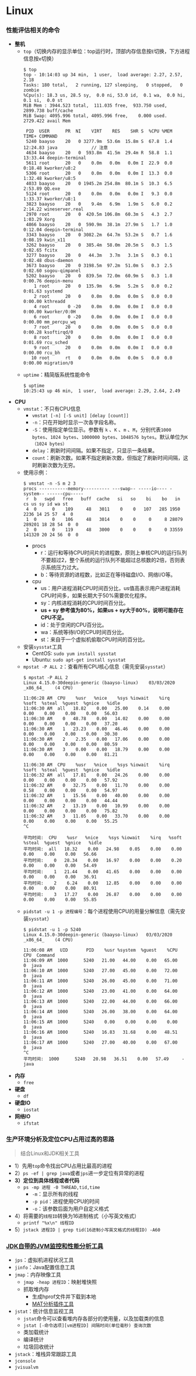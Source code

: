 # Linux

### 性能评估相关的命令
* **整机**
  * `top`（切换内存的显示单位：top运行时，顶部内存信息按`E`切换，下方进程信息按`e`切换）
    ```
    $ top
    top - 10:14:03 up 34 min,  1 user,  load average: 2.27, 2.57, 2.18
    Tasks: 180 total,   2 running, 127 sleeping,   0 stopped,   0 zombie
    %Cpu(s): 18.3 us, 28.5 sy,  0.0 ni, 53.0 id,  0.1 wa,  0.0 hi,  0.1 si,  0.0 st
    MiB Mem : 3944.523 total,  111.035 free,  933.750 used, 2899.738 buff/cache
    MiB Swap: 4095.996 total, 4095.996 free,    0.000 used. 2729.422 avail Mem 

     PID  USER      PR  NI    VIRT    RES    SHR S  %CPU %MEM     TIME+ COMMAND
     5240 baayso    20   0 3277.9m  53.6m  15.8m S  67.8  1.4  12:24.83 java             // 注意
     4634 baayso    20   0  593.8m  41.5m  29.4m R  58.8  1.1  13:33.44 deepin-terminal
     5611 root      20   0    0.0m   0.0m   0.0m I  22.9  0.0   0:18.48 kworker/u8:2
     5306 root      20   0    0.0m   0.0m   0.0m I  13.3  0.0   1:32.48 kworker/u8:5
     4033 baayso    20   0 1945.2m 254.8m  80.1m S  10.3  6.5   2:53.89 QQ.exe
     5124 root      20   0    0.0m   0.0m   0.0m I   9.3  0.0   1:33.37 kworker/u8:1
     3823 baayso    20   0    9.4m   6.9m   1.9m S   6.0  0.2   2:14.22 wineserver.real
     2970 root      20   0  420.5m 106.8m  60.3m S   4.3  2.7   1:03.29 Xorg
     4866 baayso    20   0  590.9m  38.1m  27.9m S   1.7  1.0   0:12.04 deepin-terminal
     3343 baayso    20   0 3082.2m  64.7m  53.2m S   0.7  1.6   0:08.19 kwin_x11
     3262 baayso    20   0  385.4m  58.0m  20.5m S   0.3  1.5   0:02.65 fcitx
     3277 baayso    20   0   44.3m   3.7m   3.1m S   0.3  0.1   0:02.48 dbus-daemon
     3673 baayso    20   0 3198.5m  97.2m  51.0m S   0.3  2.5   0:02.60 sogou-qimpanel
     5202 baayso    20   0  839.5m  72.0m  60.9m S   0.3  1.8   0:00.76 deepin-menu
        1 root      20   0  135.9m   6.9m   5.2m S   0.0  0.2   0:01.63 systemd
        2 root      20   0    0.0m   0.0m   0.0m S   0.0  0.0   0:00.00 kthreadd
        4 root       0 -20    0.0m   0.0m   0.0m I   0.0  0.0   0:00.00 kworker/0:0H
        6 root       0 -20    0.0m   0.0m   0.0m I   0.0  0.0   0:00.00 mm_percpu_wq
        7 root      20   0    0.0m   0.0m   0.0m S   0.0  0.0   0:00.28 ksoftirqd/0
        8 root      20   0    0.0m   0.0m   0.0m I   0.0  0.0   0:01.69 rcu_sched
        9 root      20   0    0.0m   0.0m   0.0m I   0.0  0.0   0:00.00 rcu_bh
       10 root      rt   0    0.0m   0.0m   0.0m S   0.0  0.0   0:00.00 migration/0
    ```
  * `uptime`：精简版系统性能命令
    ```
    $ uptime
    10:25:43 up 46 min,  1 user,  load average: 2.29, 2.64, 2.49
    ```
* **CPU**
  * `vmstat`：不只有CPU信息
    * `vmstat [-n] [-S unit] [delay [count]]`
    * `-n`：只在开始时显示一次各字段名称。
    * `-S`：使用指定单位显示。参数有 `k` 、`K` 、`m` 、`M`，分别代表`1000 bytes`、`1024 bytes`、`1000000 bytes`、`1048576 bytes`。默认单位为`K（1024 bytes）`
    * `delay`：刷新时间间隔。如果不指定，只显示一条结果。
    * `count`：刷新次数。如果不指定刷新次数，但指定了刷新时间间隔，这时刷新次数为无穷。
  * 使用示例：
    ```
    $ vmstat -n -S m 2 3
    procs -----------memory---------- ---swap-- -----io---- -system-- ------cpu-----
     r  b   swpd   free   buff  cache   si   so    bi    bo   in   cs us sy id wa st
     4  0      0    109     48   3011    0    0   107   285 1950 2236 14 25 57  4  0
     1  0      0    106     48   3014    0    0     0     8 28079 289201 18 28 54  0  0
     2  0      0    119     48   3000    0    0     0     0 33559 141320 20 24 56  0  0
    ```
    * procs
      * r：运行和等待CPU时间片的进程数，原则上单核CPU的运行队列不要超过2，整个系统的运行队列不能超过总核数的2倍，否则表示系统压力过大。
      * b：等待资源的进程数，比如正在等待磁盘I/O、网络I/O等。
    * cpu
      * us：用户进程消耗CPU时间百分比，us值高表示用户进程消耗CPU时间多，如果长期大于50%需要优化程序。
      * sy：内核进程消耗的CPU时间百分比。
      * **us + sy 参考值为80%，如果us + sy大于80%，说明可能存在CPU不足。**
      * id：处于空闲的CPU百分比。
      * wa：系统等待I/O的CPU时间百分比。
      * st：来自于一个虚拟机偷取CPU时间的百分比。
  * 安装`sysstat`工具
    * CentOS: `sudo yum install sysstat`
    * Ubuntu: `sudo apt-get install sysstat`
  * `mpstat -P ALL 2`：查看所有CPU核心信息（需先安装`sysstat`）
    ```
    $ mpstat -P ALL 2
    Linux 4.15.0-30deepin-generic (baayso-linux) 	03/03/2020 	_x86_64_	(4 CPU)

    11:06:28 AM  CPU    %usr   %nice    %sys %iowait    %irq   %soft  %steal  %guest  %gnice   %idle
    11:06:30 AM  all   18.82    0.00   25.00    0.14    0.00    0.00    0.00    0.00    0.00   56.03
    11:06:30 AM    0   48.78    0.00   14.02    0.00    0.00    0.00    0.00    0.00    0.00   37.20
    11:06:30 AM    1   23.23    0.00   46.46    0.00    0.00    0.00    0.00    0.00    0.00   30.30
    11:06:30 AM    2    2.35    0.00   17.06    0.00    0.00    0.00    0.00    0.00    0.00   80.59
    11:06:30 AM    3    0.00    0.00   18.79    0.00    0.00    0.00    0.00    0.00    0.00   81.21

    11:06:30 AM  CPU    %usr   %nice    %sys %iowait    %irq   %soft  %steal  %guest  %gnice   %idle
    11:06:32 AM  all   17.81    0.00   24.26    0.00    0.00    0.00    0.00    0.00    0.00   57.92
    11:06:32 AM    0   32.75    0.00   11.70    0.00    0.00    0.58    0.00    0.00    0.00   54.97
    11:06:32 AM    1   15.56    0.00   40.00    0.00    0.00    0.00    0.00    0.00    0.00   44.44
    11:06:32 AM    2   13.19    0.00   10.99    0.00    0.00    0.00    0.00    0.00    0.00   75.82
    11:06:32 AM    3   11.05    0.00   33.70    0.00    0.00    0.00    0.00    0.00    0.00   55.25
    ^C

    平均时间:  CPU    %usr   %nice    %sys %iowait    %irq   %soft  %steal  %guest  %gnice   %idle
    平均时间:  all   18.32    0.00   24.98    0.05    0.00    0.00    0.00    0.00    0.00   56.66
    平均时间:    0   28.34    0.00   16.97    0.00    0.00    0.20    0.00    0.00    0.00   54.49
    平均时间:    1   21.44    0.00   41.65    0.00    0.00    0.00    0.00    0.00    0.00   36.91
    平均时间:    2    6.24    0.00   12.85    0.00    0.00    0.00    0.00    0.00    0.00   80.91
    平均时间:    3   17.27    0.00   26.87    0.00    0.00    0.00    0.00    0.00    0.00   55.85
    ```
  * `pidstat -u 1 -p 进程编号`：每个进程使用CPU的用量分解信息（需先安装`sysstat`）
     ```
     $ pidstat -u 1 -p 5240
     Linux 4.15.0-30deepin-generic (baayso-linux) 	03/03/2020 	_x86_64_	(4 CPU)

     11:06:08 AM   UID       PID    %usr %system  %guest    %CPU   CPU  Command
     11:06:09 AM  1000      5240   21.00   44.00    0.00   65.00     0  java
     11:06:10 AM  1000      5240   27.00   45.00    0.00   72.00     0  java
     11:06:11 AM  1000      5240   26.00   45.00    0.00   71.00     0  java
     11:06:12 AM  1000      5240   23.00   41.00    0.00   64.00     0  java
     11:06:13 AM  1000      5240   22.00   44.00    0.00   66.00     0  java
     11:06:14 AM  1000      5240   26.00   38.00    0.00   64.00     0  java
     11:06:15 AM  1000      5240    0.00    0.00    0.00    0.00     0  java
     11:06:16 AM  1000      5240   16.83   31.68    0.00   48.51     0  java
     11:06:17 AM  1000      5240   27.00   40.00    0.00   67.00     0  java
     ^C
     平均时间:  1000      5240   20.98   36.51    0.00   57.49     -  java
     ```
* **内存**
  * `free`
* **硬盘**
  * `df`
* **硬盘IO**
  * `iostat`
* **网络IO**
  * `ifstat`

### 生产环境分析及定位CPU占用过高的思路
> 结合Linux和JDK相关工具
* 1）先用`top`命令找出CPU占用比最高的进程
* 2）`ps -ef | grep java`或者`jps`进一步定位有异常的进程
* **3）定位到具体线程或者代码**
  * `ps -mp 进程 -0 THREAD,tid,time`
    * `-m`：显示所有的线程
    * `-p pid`：进程使用CPU的时间
    * `-o`：该参数后面为用户自定义格式
* 4）将需要的`线程ID`转换为16进制格式（小写英文格式）
  * `printf "%x\n" 线程ID`
* 5）`jstack 进程ID | grep tid(16进制小写英文格式的线程ID) -A60`

### [JDK自带的JVM监控和性能分析工具](https://docs.oracle.com/javase/8/docs/technotes/tools/)
* `jps`：虚拟机进程状况工具
* `jinfo`：Java配置信息工具
* `jmap`：内存映像工具
  * `jmap -heap 进程ID`：映射堆快照
  * 抓取堆内存
    * 生成hprof文件并下载到本地
    * [MAT分析插件工具](https://www.eclipse.org/mat/downloads.php)
* `jstat`：统计信息监视工具
  * `jstat`命令可以查看堆内存各部分的使用量，以及加载类的信息
  * `jstat [-命令选项][vm进程ID] 间隔时间(单位毫秒) 查询次数`
  * 类加载统计
  * 编译统计
  * 垃圾回收统计
* `jstack`：堆栈异常跟踪工具
* `jconsole`
* `jvisualvm`
